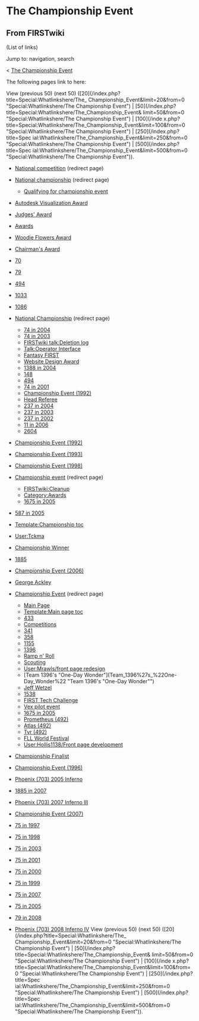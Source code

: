 # The Championship Event

## From FIRSTwiki

(List of links)

Jump to: navigation, search

< [The Championship Event](/index.php?title=The_Championship_Event&redirect=no "The Championship
Event")

The following pages link to here:

View (previous 50) (next 50) ([20](/index.php?title=Special:Whatlinkshere/The_
Championship_Event&limit=20&from=0 "Special:Whatlinkshere/The Championship
Event") | [50](/index.php?title=Special:Whatlinkshere/The_Championship_Event&
limit=50&from=0 "Special:Whatlinkshere/The Championship Event") | [100](/inde
x.php?title=Special:Whatlinkshere/The_Championship_Event&limit=100&from=0 "Special:Whatlinkshere/The Championship Event") | [250](/index.php?title=Spec
ial:Whatlinkshere/The_Championship_Event&limit=250&from=0 "Special:Whatlinkshere/The Championship Event") | [500](/index.php?title=Spec
ial:Whatlinkshere/The_Championship_Event&limit=500&from=0 "Special:Whatlinkshere/The Championship Event")).

- [National competition](/index.php?title=National_competition&redirect=no "National competition") (redirect page)
- [National championship](/index.php?title=National_championship&redirect=no "National championship") (redirect page) 

  - [Qualifying for championship event](Qualifying_for_championship_event "Qualifying for championship event")

- [Autodesk Visualization Award](Autodesk_Visualization_Award "Autodesk Visualization Award")
- [Judges' Award](Judges%27_Award "Judges' Award")
- [Awards](Awards "Awards")
- [Woodie Flowers Award](Woodie_Flowers_Award "Woodie Flowers Award")
- [Chairman's Award](Chairman%27s_Award "Chairman's Award")
- [70](70 "70")
- [79](79 "79")
- [494](494 "494")
- [1033](1033 "1033")
- [1086](1086 "1086")
- [National Championship](/index.php?title=National_Championship&redirect=no "National Championship") (redirect page) 

  - [74 in 2004](74_in_2004 "74 in 2004")
  - [74 in 2003](74_in_2003 "74 in 2003")
  - [FIRSTwiki talk:Deletion log](FIRSTwiki_talk:Deletion_log "FIRSTwiki talk:Deletion log")
  - [Talk:Operator Interface](Talk:Operator_Interface "Talk:Operator Interface")
  - [Fantasy FIRST](Fantasy_FIRST "Fantasy FIRST")
  - [Website Design Award](Website_Design_Award "Website Design Award")
  - [1388 in 2004](1388_in_2004 "1388 in 2004")
  - [148](148 "148")
  - [494](494 "494")
  - [74 in 2001](74_in_2001 "74 in 2001")
  - [Championship Event (1992)](Championship_Event_%281992%29 "Championship Event \(1992\)")
  - [Head Referee](Head_Referee "Head Referee")
  - [237 in 2004](237_in_2004 "237 in 2004")
  - [237 in 2003](237_in_2003 "237 in 2003")
  - [237 in 2002](237_in_2002 "237 in 2002")
  - [11 in 2006](11_in_2006 "11 in 2006")
  - [2604](2604 "2604")

- [Championship Event (1992)](Championship_Event_%281992%29 "Championship Event \(1992\)")
- [Championship Event (1993)](Championship_Event_%281993%29 "Championship Event \(1993\)")
- [Championship Event (1998)](Championship_Event_%281998%29 "Championship Event \(1998\)")
- [Championship event](/index.php?title=Championship_event&redirect=no "Championship event") (redirect page) 

  - [FIRSTwiki:Cleanup](FIRSTwiki:Cleanup "FIRSTwiki:Cleanup")
  - [Category:Awards](Category:Awards "Category:Awards")
  - [1675 in 2005](1675_in_2005 "1675 in 2005")

- [587 in 2005](587_in_2005 "587 in 2005")
- [Template:Championship toc](Template:Championship_toc "Template:Championship toc")
- [User:Tckma](User:Tckma "User:Tckma")
- [Championship Winner](Championship_Winner "Championship Winner")
- [1885](1885 "1885")
- [Championship Event (2006)](Championship_Event_%282006%29 "Championship Event \(2006\)")
- [George Ackley](George_Ackley "George Ackley")
- [Championship Event](/index.php?title=Championship_Event&redirect=no "Championship Event") (redirect page) 

  - [Main Page](Main_Page "Main Page")
  - [Template:Main page toc](Template:Main_page_toc "Template:Main page toc")
  - [433](433 "433")
  - [Competitions](Competitions "Competitions")
  - [341](341 "341")
  - [358](358 "358")
  - [1155](1155 "1155")
  - [1396](1396 "1396")
  - [Ramp n' Roll](Ramp_n%27_Roll "Ramp n' Roll")
  - [Scouting](Scouting "Scouting")
  - [User:Mrawls/front page redesign](User:Mrawls/front_page_redesign "User:Mrawls/front page redesign")
  - [Team 1396's "One-Day Wonder"](Team_1396%27s_%22One-Day_Wonder%22 "Team 1396's "One-Day Wonder"")
  - [Jeff Wetzel](Jeff_Wetzel "Jeff Wetzel")
  - [1538](1538 "1538")
  - [FIRST Tech Challenge](FIRST_Tech_Challenge "FIRST Tech Challenge")
  - [Vex pilot event](Vex_pilot_event "Vex pilot event")
  - [1675 in 2005](1675_in_2005 "1675 in 2005")
  - [Prometheus (492)](Prometheus_%28492%29 "Prometheus \(492\)")
  - [Atlas (492)](Atlas_%28492%29 "Atlas \(492\)")
  - [Tyr (492)](Tyr_%28492%29 "Tyr \(492\)")
  - [FLL World Festival](FLL_World_Festival "FLL World Festival")
  - [User:Hollis1138/Front page development](User:Hollis1138/Front_page_development "User:Hollis1138/Front page development")

- [Championship Finalist](Championship_Finalist "Championship Finalist")
- [Championship Event (1996)](Championship_Event_%281996%29 "Championship Event \(1996\)")
- [Phoenix (703) 2005 Inferno](Phoenix_%28703%29_2005_Inferno "Phoenix \(703\) 2005 Inferno")
- [1885 in 2007](1885_in_2007 "1885 in 2007")
- [Phoenix (703) 2007 Inferno III](Phoenix_%28703%29_2007_Inferno_III "Phoenix \(703\) 2007 Inferno III")
- [Championship Event (2007)](Championship_Event_%282007%29 "Championship Event \(2007\)")
- [75 in 1997](75_in_1997 "75 in 1997")
- [75 in 1998](75_in_1998 "75 in 1998")
- [75 in 2003](75_in_2003 "75 in 2003")
- [75 in 2001](75_in_2001 "75 in 2001")
- [75 in 2000](75_in_2000 "75 in 2000")
- [75 in 1999](75_in_1999 "75 in 1999")
- [75 in 2007](75_in_2007 "75 in 2007")
- [75 in 2005](75_in_2005 "75 in 2005")
- [79 in 2008](79_in_2008 "79 in 2008")
- [Phoenix (703) 2008 Inferno IV](Phoenix_%28703%29_2008_Inferno_IV "Phoenix \(703\) 2008 Inferno IV") View (previous 50) (next 50) ([20](/index.php?title=Special:Whatlinkshere/The_
  Championship_Event&limit=20&from=0 "Special:Whatlinkshere/The Championship
  Event") | [50](/index.php?title=Special:Whatlinkshere/The_Championship_Event&
  limit=50&from=0 "Special:Whatlinkshere/The Championship Event") | [100](/inde
  x.php?title=Special:Whatlinkshere/The_Championship_Event&limit=100&from=0 "Special:Whatlinkshere/The Championship Event") | [250](/index.php?title=Spec
  ial:Whatlinkshere/The_Championship_Event&limit=250&from=0 "Special:Whatlinkshere/The Championship Event") | [500](/index.php?title=Spec
  ial:Whatlinkshere/The_Championship_Event&limit=500&from=0 "Special:Whatlinkshere/The Championship Event")).
